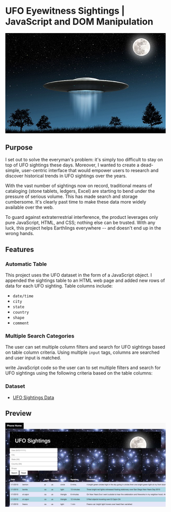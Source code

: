 # UFO Eyewitness Sightings | JavaScript and DOM Manipulation

![](Images/ufo.jpg)

## Purpose

I set out to solve the everyman's problem: it's simply too difficult to stay on top of UFO sightings these days. Moreover, I wanted to create a dead-simple, user-centric interface that would empower users to research and discover historical trends in UFO sightings over the years.

With the vast number of sightings now on record, traditional means of cataloging (stone tablets, ledgers, Excel) are starting to bend under the pressure of serious volume. This has made search and storage cumbersome. It's clearly past time to make these data more widely available over the web.

To guard against extraterrestrial interference, the product leverages only pure JavaScript, HTML, and CSS; nothing else can be trusted. With any luck, this project helps Earthlings everywhere -- and doesn't end up in the wrong hands.

## Features
### Automatic Table

This project uses the UFO dataset in the form of a JavaScript object. I appended the sightings table to an HTML web page and added new rows of data for each UFO sighting. Table columns include:
* `date/time`
* `city`
* `state`
* `country`
* `shape`
* `comment`

### Multiple Search Categories

The user can set multiple column filters and search for UFO sightings based on table column criteria. Using multiple `input` tags, columns are searched and user input is matched.

write JavaScript code so the user can to set multiple filters and search for UFO sightings using the following criteria based on the table columns: 

### Dataset

* [UFO Sightings Data](Data/data.js)

## Preview

![Just beam us up](UFO_Sightings_preview.png)